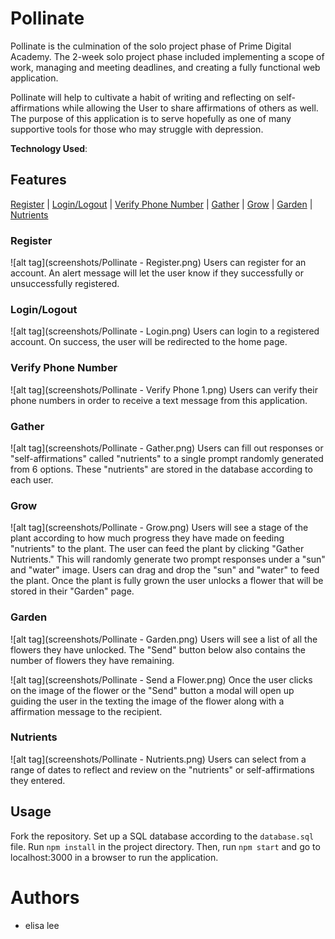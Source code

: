 # Pollinate
Pollinate is the culmination of the solo project phase of Prime Digital Academy. The 2-week solo project phase included implementing a scope of work, managing and meeting deadlines, and creating a fully functional web application.

Pollinate will help to cultivate a habit of writing and reflecting on self-affirmations while allowing the User to share affirmations of others as well. The purpose of this application is to serve hopefully as one of many supportive tools for those who may struggle with depression.

<b>Technology Used</b>:

## Features
[Register](#register) | [Login/Logout](#login_logout) | [Verify Phone Number](#verify) | [Gather](#gather) | [Grow](#grow) | [Garden](#garden) | [Nutrients](#nutrients)

### <a name="register">Register</a>
![alt tag](screenshots/Pollinate - Register.png)
Users can register for an account. An alert message will let the user know if they successfully or unsuccessfully registered.

### <a name="login_logout">Login/Logout</a>
![alt tag](screenshots/Pollinate - Login.png)
Users can login to a registered account. On success, the user will be redirected to the home page.

### <a name="verify">Verify Phone Number</a>
![alt tag](screenshots/Pollinate - Verify Phone 1.png)
Users can verify their phone numbers in order to receive a text message from this application.

### <a name="gather">Gather</a>
![alt tag](screenshots/Pollinate - Gather.png)
Users can fill out responses or "self-affirmations" called "nutrients" to a single prompt randomly generated from 6 options. These "nutrients" are stored in the database according to each user.

### <a name="grow">Grow</a>
![alt tag](screenshots/Pollinate - Grow.png)
Users will see a stage of the plant according to how much progress they have made on feeding "nutrients" to the plant. The user can feed the plant by clicking "Gather Nutrients." This will randomly generate two prompt responses under a "sun" and "water" image. Users can drag and drop the "sun" and "water" to feed the plant. Once the plant is fully grown the user unlocks a flower that will be stored in their "Garden" page.

### <a name="garden">Garden</a>
![alt tag](screenshots/Pollinate - Garden.png)
Users will see a list of all the flowers they have unlocked. The "Send" button below also contains the number of flowers they have remaining.

![alt tag](screenshots/Pollinate - Send a Flower.png)
Once the user clicks on the image of the flower or the "Send" button a modal will open up guiding the user in the texting the image of the flower along with a affirmation message to the recipient.

### <a name="nutrients">Nutrients</a>
![alt tag](screenshots/Pollinate - Nutrients.png)
Users can select from a range of dates to reflect and review on the "nutrients" or self-affirmations they entered.

## Usage
Fork the repository. Set up a SQL database according to the `database.sql` file. Run `npm install` in the project directory. Then, run `npm start` and go to localhost:3000 in a browser to run the application.

# Authors
- elisa lee
